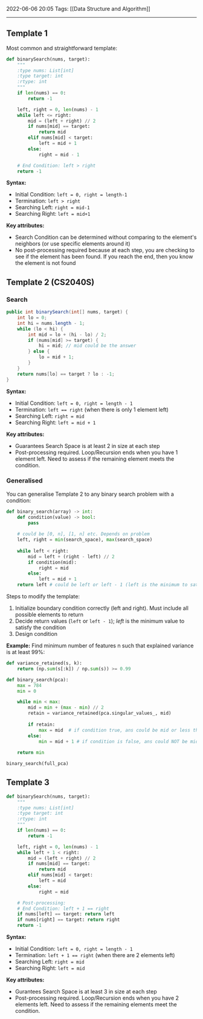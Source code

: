 2022-06-06 20:05
Tags: [[Data Structure and Algorithm]]
- - - - - - - - - - - - - - - - - - - - - - - - - - - - -   

## Template 1

Most common and straightforward template:

```python
def binarySearch(nums, target):
    """
    :type nums: List[int]
    :type target: int
    :rtype: int
    """
    if len(nums) == 0:
        return -1

    left, right = 0, len(nums) - 1
    while left <= right:
        mid = (left + right) // 2
        if nums[mid] == target:
            return mid
        elif nums[mid] < target:
            left = mid + 1
        else:
            right = mid - 1

    # End Condition: left > right
    return -1
```

**Syntax:**
-   Initial Condition: `left = 0, right = length-1`
-   Termination: `left > right`
-   Searching Left: `right = mid-1`
-   Searching Right: `left = mid+1`

**Key attributes:**
-   Search Condition can be determined without comparing to the element's neighbors (or use specific elements around it)
-   No post-processing required because at each step, you are checking to see if the element has been found. If you reach the end, then you know the element is not found

## Template 2 (CS2040S)

### Search

```Java
public int binarySearch(int[] nums, target) {
	int lo = 0;
	int hi = nums.length - 1;
	while (lo < hi) {
		int mid = lo + (hi - lo) / 2;
		if (nums[mid] >= target) {
			hi = mid; // mid could be the answer
		} else {
			lo = mid + 1;
		}
	}
	return nums[lo] == target ? lo : -1;
}
```

**Syntax:**
-   Initial Condition: `left = 0, right = length - 1`
-   Termination: `left == right` (when there is only 1 element left)
-   Searching Left: `right = mid`
-   Searching Right: `left = mid + 1`

**Key attributes:**
-   Guarantees Search Space is at least 2 in size at each step
-   Post-processing required. Loop/Recursion ends when you have 1 element left. Need to assess if the remaining element meets the condition.

### Generalised

You can generalise Template 2 to any binary search problem with a condition:

```Python
def binary_search(array) -> int:
    def condition(value) -> bool:
        pass
        
    # could be [0, n], [1, n] etc. Depends on problem
    left, right = min(search_space), max(search_space) 
    
    while left < right:
        mid = left + (right - left) // 2
        if condition(mid):
            right = mid
        else:
            left = mid + 1
    return left # could be left or left - 1 (left is the minimum to satisfy the condition)
```

Steps to modify the template: 
1. Initialize boundary condition correctly (left and right). Must include all possible elements to return
2. Decide return values (`left` or `left - 1`); *left* is the minimum value to satisfy the condition
3. Design condition

**Example:** Find minimum number of features n such that explained variance is at least 99%:

```python
def variance_retained(s, k):
    return (np.sum(s[:k]) / np.sum(s)) >= 0.99

def binary_search(pca):
    max = 784
    min = 0

    while min < max:
        mid = min + (max - min) // 2
        retain = variance_retained(pca.singular_values_, mid)
        
        if retain:
            max = mid  # if condition true, ans could be mid or less than mid
        else:
            min = mid + 1 # if condition is false, ans could NOT be mid
            
    return min

binary_search(full_pca)
```

## Template 3

```python
def binarySearch(nums, target):
    """
    :type nums: List[int]
    :type target: int
    :rtype: int
    """
    if len(nums) == 0:
        return -1

    left, right = 0, len(nums) - 1
    while left + 1 < right:
        mid = (left + right) // 2
        if nums[mid] == target:
            return mid
        elif nums[mid] < target:
            left = mid
        else:
            right = mid

    # Post-processing:
    # End Condition: left + 1 == right
    if nums[left] == target: return left
    if nums[right] == target: return right
    return -1
```

**Syntax:**
-   Initial Condition: `left = 0, right = length - 1`
-   Termination: `left + 1 == right` (when there are 2 elements left)
-   Searching Left: `right = mid`
-   Searching Right: `left = mid`

**Key attributes:**
-   Gurantees Search Space is at least 3 in size at each step
-   Post-processing required. Loop/Recursion ends when you have 2 elements left. Need to assess if the remaining elements meet the condition.